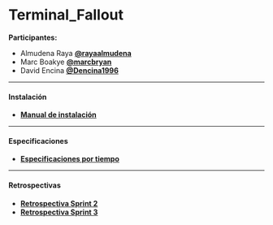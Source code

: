 # Terminal_Fallout

 **Participantes:** 
   * Almudena Raya **[@rayaalmudena](https://github.com/rayaalmudena)**
   * Marc Boakye **[@marcbryan](https://github.com/marcbryan)**
   * David Encina **[@Dencina1996](https://github.com/Dencina1996)**
 
 ***
#### Instalación
 * **[Manual de instalación](https://github.com/Dencina1996/Terminal_Fallout/wiki/Instalaci%C3%B3n-del-proyecto)**

 ***
#### Especificaciones
 * **[Especificaciones por tiempo](https://github.com/Dencina1996/Terminal_Fallout/wiki/Especificaciones)**

 ***
#### Retrospectivas
 * **[Retrospectiva Sprint 2](https://github.com/Dencina1996/Terminal_Fallout/wiki/Retrospectiva-Sprint-2)**
 * **[Retrospectiva Sprint 3](https://github.com/Dencina1996/Terminal_Fallout/wiki/Retrospectiva-Sprint-3)**
